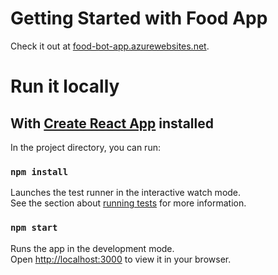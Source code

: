 # Getting Started with Food App

Check it out at [food-bot-app.azurewebsites.net](https://food-bot-app.azurewebsites.net).


# Run it locally

## With [Create React App](https://github.com/facebook/create-react-app) installed

In the project directory, you can run:

### `npm install`

Launches the test runner in the interactive watch mode.\
See the section about [running tests](https://facebook.github.io/create-react-app/docs/running-tests) for more information.

### `npm start`

Runs the app in the development mode.\
Open [http://localhost:3000](http://localhost:3000) to view it in your browser.